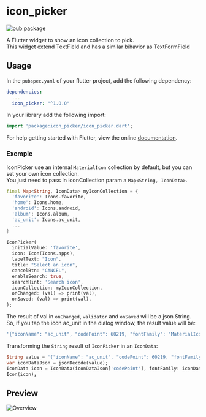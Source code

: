 # icon_picker

[![pub package](https://img.shields.io/pub/v/icon_picker.svg)](https://pub.dartlang.org/packages/icon_picker)

A Flutter widget to show an icon collection to pick.\
This widget extend TextField and has a similar bihavior as TextFormField

## Usage

In the `pubspec.yaml` of your flutter project, add the following dependency:

```yaml
dependencies:
  ...
  icon_picker: "^1.0.0"
```

In your library add the following import:

```dart
import 'package:icon_picker/icon_picker.dart';
```

For help getting started with Flutter, view the online [documentation](https://flutter.io/).

### Exemple

IconPicker use an internal `MaterialIcon` collection by default, but you can set your own icon collection.\
You just need to pass in iconCollection param a `Map<String, IconData>`.

``` dart
final Map<String, IconData> myIconCollection = {
  'favorite': Icons.favorite,
  'home': Icons.home,
  'android': Icons.android,
  'album': Icons.album,
  'ac_unit': Icons.ac_unit,
  ...
}
```

``` dart
IconPicker(
  initialValue: 'favorite',
  icon: Icon(Icons.apps),
  labelText: "Icon",
  title: "Select an icon",
  cancelBtn: "CANCEL",
  enableSearch: true,
  searchHint: 'Search icon',
  iconCollection: myIconCollection,
  onChanged: (val) => print(val),
  onSaved: (val) => print(val),
);
```

The result of val in `onChanged`, `validator` and `onSaved` will be a json String.\
So, if you tap the icon ac_unit in the dialog window, the result value will be:

``` dart
'{"iconName": "ac_unit", "codePoint": 60219, "fontFamily": "MaterialIcons"}'
```

Transforming the `String` result of `IconPicker` in an `IconData`:

``` dart
String value = '{"iconName": "ac_unit", "codePoint": 60219, "fontFamily": "MaterialIcons"}'
var iconDataJson = jsonDecode(value);
IconData icon = IconData(iconDataJson['codePoint'], fontFamily: iconDataJson['fontFamily']);
Icon(icon);
```

## Preview
![Overview](https://raw.githubusercontent.com/m3uzz/icon_picker/master/doc/images/icon_picker.gif)